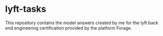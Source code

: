 # lyft-tasks
This repository contains the model answers created by me for the lyft back end engineering certification provided by the platform Forage. 
